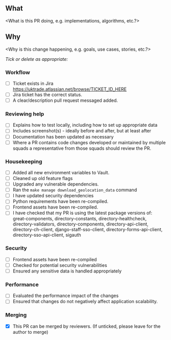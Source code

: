## What
<What is this PR doing, e.g. implementations, algorithms, etc.?>
## Why
<Why is this change happening, e.g. goals, use cases, stories, etc.?>

_Tick or delete as appropriate:_

### Workflow

- [ ] Ticket exists in Jira https://uktrade.atlassian.net/browse/TICKET_ID_HERE
- [ ] Jira ticket has the correct status.
- [ ] A clear/description pull request messaged added.

### Reviewing help

- [ ] Explains how to test locally, including how to set up appropriate data
- [ ] Includes screenshot(s) - ideally before and after, but at least after
- [ ] Documentation has been updated as necessary
- [ ] Where a PR contains code changes developed or maintained by multiple squads a representative from those squads should review the PR.

### Housekeeping

- [ ] Added all new environment variables to Vault.
- [ ] Cleaned up old feature flags
- [ ] Upgraded any vulnerable dependencies.
- [ ] Ran the `make manage download_geolocation_data` command
- [ ] I have updated security dependencies
- [ ] Python requirements have been re-compiled.
- [ ] Frontend assets have been re-compiled.
- [ ] I have checked that my PR is using the latest package versions of: great-components, directory-constants, directory-healthcheck, directory-validators, directory-components, directory-api-client, directory-ch-client, django-staff-sso-client, directory-forms-api-client, directory-sso-api-client, sigauth

### Security
- [ ] Frontend assets have been re-compiled
- [ ] Checked for potential security vulnerabilities
- [ ] Ensured any sensitive data is handled appropriately

### Performance
- [ ] Evaluated the performance impact of the changes
- [ ] Ensured that changes do not negatively affect application scalability.

### Merging

- [x] This PR can be merged by reviewers. (If unticked, please leave for the author to merge)
